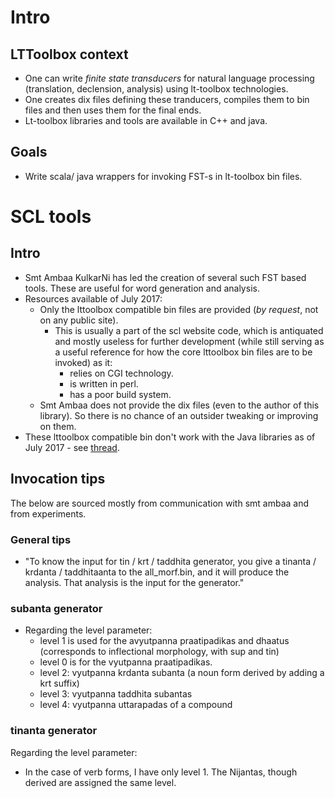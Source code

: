 
# Intro
## LTToolbox context
- One can write *finite state transducers* for natural language processing (translation, declension, analysis) using lt-toolbox technologies.
- One creates dix files defining these tranducers, compiles them to bin files and then uses them for the final ends.
- Lt-toolbox libraries and tools are available in C++ and java.

## Goals
- Write scala/ java wrappers for invoking FST-s in lt-toolbox bin files.

# SCL tools
## Intro
- Smt Ambaa KulkarNi has led the creation of several such FST based tools. These are useful for word generation and analysis.
- Resources available of July 2017:
  - Only the lttoolbox compatible bin files are provided (*by request*, not on any public site).
    - This is usually a part of the scl website code, which is antiquated and mostly useless for further development (while still serving as a useful reference for how the core lttoolbox bin files are to be invoked) as it:
      - relies on CGI technology.
      - is written in perl.
      - has a poor build system.
  - Smt Ambaa does not provide the dix files (even to the author of this library). So there is no chance of an outsider tweaking or improving on them.
- These lttoolbox compatible bin don't work with the Java libraries as of July 2017 - see [thread](https://sourceforge.net/p/apertium/mailman/apertium-stuff/?viewmonth=201706).

## Invocation tips
The below are sourced mostly from communication with smt ambaa and from experiments.

### General tips
- "To know the input for tin / krt / taddhita generator, you give a tinanta / krdanta / taddhitaanta to the all_morf.bin, and it will produce the analysis. That analysis is the input for the generator."

### subanta generator
- Regarding the level parameter:
    - level 1 is used for the avyutpanna praatipadikas and dhaatus (corresponds to inflectional morphology, with sup and tin)
    - level 0 is for the vyutpanna praatipadikas.
    - level 2: vyutpanna krdanta subanta (a noun form derived by adding a krt suffix)
    - level 3: vyutpanna taddhita subantas
    - level 4: vyutpanna uttarapadas of a compound

### tinanta generator
Regarding the level parameter:
 - In the case of verb forms, I have only level 1. The Nijantas, though derived are assigned the same level.
